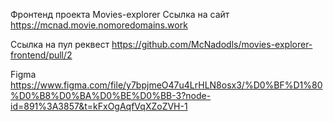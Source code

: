 Фронтенд проекта Movies-explorer
Ссылка на сайт
https://mcnad.movie.nomoredomains.work

Ссылка на пул реквест
https://github.com/McNadodls/movies-explorer-frontend/pull/2

Figma
https://www.figma.com/file/y7bpjmeO47u4LrHLN8osx3/%D0%BF%D1%80%D0%B8%D0%BA%D0%BE%D0%BB-3?node-id=891%3A3857&t=kFxOgAqfVqXZoZVH-1
 